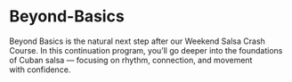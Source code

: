 # Beyond-Basics
Beyond Basics is the natural next step after our Weekend Salsa Crash Course. In this continuation program, you’ll go deeper into the foundations of Cuban salsa — focusing on rhythm, connection, and movement with confidence.
